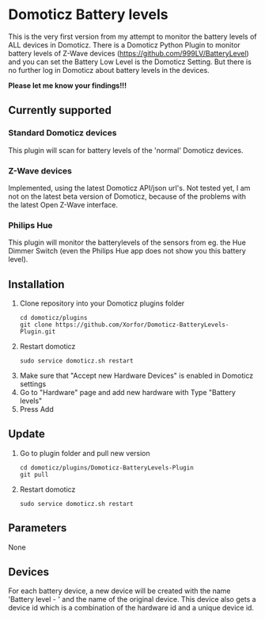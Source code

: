 # Domoticz Battery levels

This is the very first version from my attempt to monitor the battery levels of ALL devices in Domoticz. There is a Domoticz Python Plugin to monitor battery levels of Z-Wave devices (https://github.com/999LV/BatteryLevel) and you can set the Battery Low Level is the Domoticz Setting. But there is no further log in Domoticz about battery levels in the devices.

**Please let me know your findings!!!**

## Currently supported

### Standard Domoticz devices
This plugin will scan for battery levels of the 'normal' Domoticz devices.

### Z-Wave devices
Implemented, using the latest Domoticz API/json url's. Not tested yet, I am not on the latest beta version of Domoticz, because of the problems with the latest Open Z-Wave interface.

### Philips Hue
This plugin will monitor the batterylevels of the sensors from eg. the Hue Dimmer Switch (even the Philips Hue app does not show you this battery level).

## Installation
1. Clone repository into your Domoticz plugins folder
    ```
    cd domoticz/plugins
    git clone https://github.com/Xorfor/Domoticz-BatteryLevels-Plugin.git
    ```
1. Restart domoticz
    ```
    sudo service domoticz.sh restart
    ```
1. Make sure that "Accept new Hardware Devices" is enabled in Domoticz settings
1. Go to "Hardware" page and add new hardware with Type "Battery levels"
1. Press Add

## Update
1. Go to plugin folder and pull new version
    ```
    cd domoticz/plugins/Domoticz-BatteryLevels-Plugin
    git pull
    ```
1. Restart domoticz
    ```
    sudo service domoticz.sh restart
    ```

## Parameters
None

## Devices
For each battery device, a new device will be created with the name 'Battery level - ' and the name of the original device. This device also gets a device id which is a combination of the hardware id and a unique device id. 